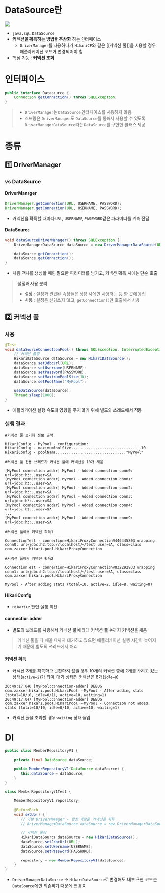 # DataSource란
![](https://i.imgur.com/kvUaNrd.png)
- `java.sql.DataSource`
- **커넥션을 획득하는 방법을 추상화** 하는 인터페이스
	- `DriverManager`를 사용하다가 `HikariCP`와 같은 [[커넥션 풀]]을 사용할 경우 애플리케이션 코드가 변경되어야 함
- 핵심 기능 : **커넥션 조회**
# 인터페이스
```java
public interface Datasource {
	Connection getConnection() throws SQLException;
}
```

> - `DriverManager`는 `DataSource` 인터페이스를 사용하지 않음
> - 스프링은 `DriverManager`도 `DataSource`를 통해서 사용할 수 있도록 `DriverManagerDataSource`라는 `DataSource`를 구현한 클래스 제공
# 종류
## 1️⃣ DriverManager
### vs DataSource
#### DriverManager
```java
DriverManager.getConnection(URL, USERNAME, PASSWORD);
DriverManager.getConnection(URL, USERNAME, PASSWORD);
```
- 커넥션을 획득할 때마다 `URl`, `USERNAME`, `PASSWORD`같은 파라미터를 계속 전달
#### DataSource
```java
void dataSourceDriverManager() throws SQLException {
	DriverManagerDataSource dataSource = new DriverManagerDataSource(URL, USERNAME, PASSWORD);

	dataSource.getConnection();
	dataSource.getConnection();
}
```
- 처음 객체를 생성할 때만 필요한 파라미터를 넘기고, 커넥션 획득 시에는 단순 호출

> **설정과 사용 분리**
> - **설정** : 설정과 관련된 속성들은 생성 시에만 사용하는 등 한 곳에 응집
> - **사용** : 설정은 신경쓰지 않고, `getConnection()`만 호출해서 사용
## 2️⃣ 커넥션 풀
### 사용
```java
@Test  
void dataSourceConnectionPool() throws SQLException, InterruptedException {  
    // 커넥션 풀링  
    HikariDataSource dataSource = new HikariDataSource();  
    dataSource.setJdbcUrl(URL);  
    dataSource.setUsername(USERNAME);  
    dataSource.setPassword(PASSWORD);  
    dataSource.setMaximumPoolSize(10);  
    dataSource.setPoolName("MyPool");  
  
    useDataSource(dataSource);  
    Thread.sleep(1000);  
}
```
- 애플리케이션 실행 속도에 영향을 주지 않기 위해 별도의 쓰레드에서 작동
### 실행 결과
```log
#커넥션 풀 초기화 정보 출력

HikariConfig - MyPool - configuration:
HikariConfig - maximumPoolSize................................10
HikariConfig - poolName................................"MyPool"

#커넥션 풀 전용 쓰레드가 커넥션 풀에 커넥션을 10개 채움

[MyPool connection adder] MyPool - Added connection conn0: url=jdbc:h2:..user=SA
[MyPool connection adder] MyPool - Added connection conn1: url=jdbc:h2:..user=SA
[MyPool connection adder] MyPool - Added connection conn2: url=jdbc:h2:..user=SA
[MyPool connection adder] MyPool - Added connection conn3: url=jdbc:h2:..user=SA
[MyPool connection adder] MyPool - Added connection conn4: url=jdbc:h2:..user=SA
...
[MyPool connection adder] MyPool - Added connection conn9: url=jdbc:h2:..user=SA

#커넥션 풀에서 커넥션 획득1

ConnectionTest - connection=HikariProxyConnection@446445803 wrapping conn0: url=jdbc:h2:tcp://localhost/~/test user=SA, class=class
com.zaxxer.hikari.pool.HikariProxyConnection

#커넥션 풀에서 커넥션 획득2

ConnectionTest - connection=HikariProxyConnection@832292933 wrapping conn1: url=jdbc:h2:tcp://localhost/~/test user=SA, class=class
com.zaxxer.hikari.pool.HikariProxyConnection

MyPool - After adding stats (total=10, active=2, idle=8, waiting=0)
```
#### HikariConfig
- `HikariCP` 관련 설정 확인
#### connection adder
- 별도의 쓰레드를 사용해서 커넥션 풀에 최대 커넥션 풀 수까지 커넥션을 채움

> 커넥션 풀을 다 채울 때까지 대기하고 있으면 애플리케이션 실행 시간이 늦어지기 때문에 별도의 쓰레드에서 처리
#### 커넥션 획득
- 커넥션 2개를 획득하고 반환하지 않을 경우 10개의 커넥션 중에 2개를 가지고 있는 상태(`active=2`)가 되며, 대기 상태인 커넥션은 8개(`idle=8`)
```log
20:49:17.046 [MyPool:connection-adder] DEBUG com.zaxxer.hikari.pool.HikariPool --MyPool - After adding stats (total=10/10, idle=0/10, active=10, waiting=1)
20:49:17.047 [MyPool:connection-adder] DEBUG com.zaxxer.hikari.pool.HikariPool --MyPool - Connection not added, stats (total=10/10, idle=0/10, active=10, waiting=1)
```
- 커넥션 풀을 초과할 경우 `waiting` 상태 돌입
# DI
```java
public class MemberRepositoryV1 {  
  
    private final DataSource dataSource;  
  
    public MemberRepositoryV1(DataSource dataSource) {  
       this.dataSource = dataSource;  
    }
}
```
```java
class MemberRepositoryV1Test {  
  
    MemberRepositoryV1 repository;  
  
    @BeforeEach  
    void setUp() {  
       // 기본 DriverManager - 항상 새로운 커넥션을 획득  
       // DriverManagerDataSource dataSource = new DriverManagerDataSource(URL, USERNAME, PASSWORD);  
  
       // 커넥션 풀링  
       HikariDataSource dataSource = new HikariDataSource();  
       dataSource.setJdbcUrl(URL);  
       dataSource.setUsername(USERNAME);  
       dataSource.setPassword(PASSWORD);  
  
       repository = new MemberRepositoryV1(dataSource);  
    }
}
```
- `DriverManagerDataSource` -> `HikariDataSource`로 변경해도 내부 구현 코드는 `DataSource`에만 의존하기 때문에 변경 X